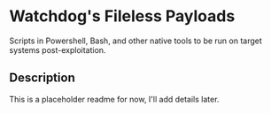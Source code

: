 # Watchdog's Fileless Payloads
Scripts in Powershell, Bash, and other native tools to be run on target systems post-exploitation.

## Description
This is a placeholder readme for now, I'll add details later.